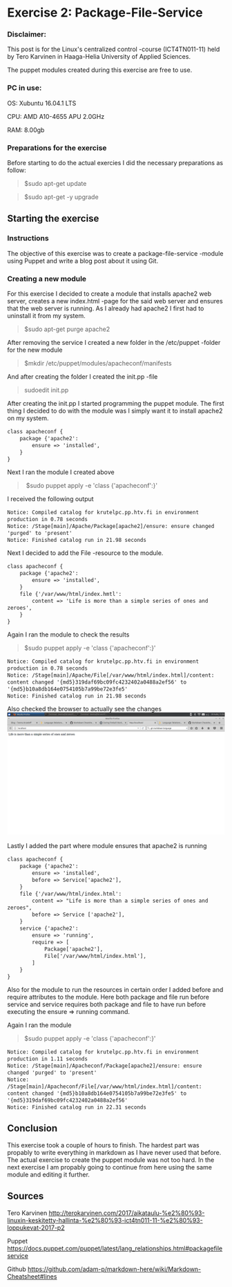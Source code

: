 # Exercise 2: Package-File-Service

### Disclaimer:
This post is for the Linux's centralized control -course (ICT4TN011-11) held by Tero Karvinen in Haaga-Helia University of Applied Sciences.

The puppet modules created during this exercise are free to use.

### PC in use:

OS: Xubuntu 16.04.1 LTS

CPU: AMD A10-4655 APU 2.0GHz

RAM: 8.00gb

### Preparations for the exercise

Before starting to do the actual exercies I did the necessary preparations as follow:

> $sudo apt-get update

> $sudo apt-get -y upgrade

## Starting the exercise

### Instructions

The objective of this exercise was to create a package-file-service -module using Puppet and write a blog post about it using Git.

### Creating a new module

For this exercise I decided to create a module that installs apache2 web server, creates a new index.html -page for the said web server and ensures that the web server is running. As I already had apache2 I first had to uninstall it from my system.

> $sudo apt-get purge apache2

After removing the service I created a new folder in the /etc/puppet -folder for the new module

> $mkdir /etc/puppet/modules/apacheconf/manifests

And after creating the folder I created the init.pp -file

> sudoedit init.pp

After creating the init.pp I started programming the puppet module. The first thing I decided to do with the module was I simply want it to install apache2 on my system.

```
class apacheconf {
	package {'apache2':
		ensure => 'installed',
	}
}
```
Next I ran the module I created above

> $sudo puppet apply -e 'class {'apacheconf':}'

I received the following output
```
Notice: Compiled catalog for krutelpc.pp.htv.fi in environment production in 0.78 seconds
Notice: /Stage[main]/Apache/Package[apache2]/ensure: ensure changed 'purged' to 'present'
Notice: Finished catalog run in 21.98 seconds
```
Next I decided to add the File -resource to the module. 

```
class apacheconf {
	package {'apache2':
		ensure => 'installed',
	}
	file {'/var/www/html/index.hmtl':
		content => 'Life is more than a simple series of ones and zeroes',
	}
}
```
Again I ran the module to check the results

> $sudo puppet apply -e 'class {'apacheconf':}'

```
Notice: Compiled catalog for krutelpc.pp.htv.fi in environment production in 0.78 seconds
Notice: /Stage[main]/Apache/File[/var/www/html/index.html]/content: content changed '{md5}319daf69bc09fc4232402a0488a2ef56' to '{md5}b10a8db164e0754105b7a99be72e3fe5'
Notice: Finished catalog run in 21.98 seconds
```
Also checked the browser to actually see the changes
![alt-text](https://github.com/GarStiver/PuppetModules/blob/master/secondhomework/localhost.png "locahost picture")

Lastly I added the part where module ensures that apache2 is running

```
class apacheconf {
	package {'apache2':
		ensure => 'installed',
		before => Service['apache2'],
	}
	file {'/var/www/html/index.html':
		content => "Life is more than a simple series of ones and zeroes",
		before => Service ['apache2'],
	}
	service {'apache2':
		ensure => 'running',
		require => [
			Package['apache2'],
			File['/var/www/html/index.html'],
		]
	}
}
```

Also for the module to run the resources in certain order I added before and require attributes to the module. Here both package and file run before service and service requires both package and file to have run before executing the ensure => running command.

Again I ran the module

> $sudo puppet apply -e 'class {'apacheconf':}'

```
Notice: Compiled catalog for krutelpc.pp.htv.fi in environment production in 1.11 seconds
Notice: /Stage[main]/Apacheconf/Package[apache2]/ensure: ensure changed 'purged' to 'present'
Notice: /Stage[main]/Apacheconf/File[/var/www/html/index.html]/content: content changed '{md5}b10a8db164e0754105b7a99be72e3fe5' to '{md5}319daf69bc09fc4232402a0488a2ef56'
Notice: Finished catalog run in 22.31 seconds
```

## Conclusion

This exercise took a couple of hours to finish. The hardest part was propably to write everything in markdown as I have never used that before. The actual exercise to create the puppet module was not too hard. In the next exercise I am propably going to continue from here using the same module and editing it further.

## Sources

Tero Karvinen
http://terokarvinen.com/2017/aikataulu-%e2%80%93-linuxin-keskitetty-hallinta-%e2%80%93-ict4tn011-11-%e2%80%93-loppukevat-2017-p2

Puppet
https://docs.puppet.com/puppet/latest/lang_relationships.html#packagefileservice

Github
https://github.com/adam-p/markdown-here/wiki/Markdown-Cheatsheet#lines
